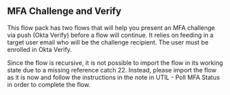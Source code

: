 ## MFA Challenge and Verify

This flow pack has two flows that will help you present an MFA challenge via push (Okta Verify) before a flow will continue. It relies on feeding in a target user email who will be the challenge recipient. The user must be enrolled in Okta Verify.

Since the flow is recursive, it is not possible to import the flow in its working state due to a missing reference catch 22. Instead, please import the flow as it is now and follow the instructions in the note in UTIL - Poll MFA Status in order to complete the flow.
